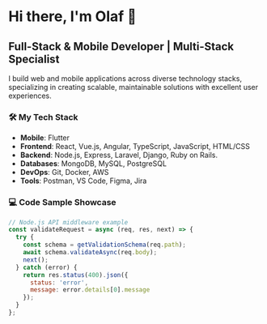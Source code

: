 # Hi there, I'm Olaf 👋

## Full-Stack & Mobile Developer | Multi-Stack Specialist

I build web and mobile applications across diverse technology stacks, specializing in creating scalable, maintainable solutions with excellent user experiences.

### 🛠️ My Tech Stack
- **Mobile**: Flutter
- **Frontend**: React, Vue.js, Angular, TypeScript, JavaScript, HTML/CSS
- **Backend**: Node.js, Express, Laravel, Django, Ruby on Rails.
- **Databases**: MongoDB, MySQL, PostgreSQL
- **DevOps**: Git, Docker, AWS
- **Tools**: Postman, VS Code, Figma, Jira



### 💻 Code Sample Showcase
```javascript
// Node.js API middleware example
const validateRequest = async (req, res, next) => {
  try {
    const schema = getValidationSchema(req.path);
    await schema.validateAsync(req.body);
    next();
  } catch (error) {
    return res.status(400).json({
      status: 'error',
      message: error.details[0].message
    });
  }
};
